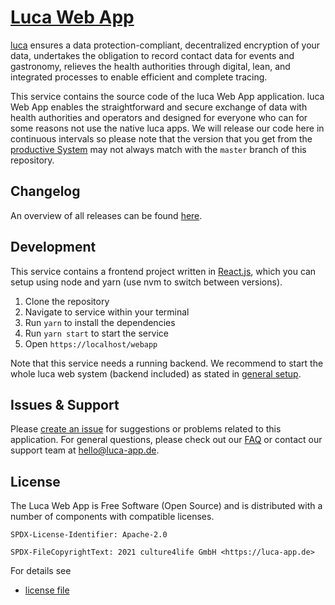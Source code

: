 # [Luca Web App](https://app.luca-app.de/webapp)

[luca](https://luca-app.de) ensures a data protection-compliant, decentralized
encryption of your data, undertakes the obligation to record contact data for
events and gastronomy, relieves the health authorities through digital, lean,
and integrated processes to enable efficient and complete tracing.

This service contains the source code of the luca Web App application. luca Web
App enables the straightforward and secure exchange of data with health
authorities and operators and designed for everyone who can for some reasons not
use the native luca apps. We will release our code here in continuous intervals
so please note that the version that you get from the
[productive System](https://app.luca-app.de) may not always match with the
`master` branch of this repository.

## Changelog

An overview of all releases can be found
[here](https://gitlab.com/lucaapp/web/-/blob/master/CHANGELOG.md).

## Development

This service contains a frontend project written in
[React.js](https://reactjs.org/), which you can setup using node and yarn (use
nvm to switch between versions).

1. Clone the repository
2. Navigate to service within your terminal
3. Run `yarn` to install the dependencies
4. Run `yarn start` to start the service
5. Open `https://localhost/webapp`

Note that this service needs a running backend. We recommend to start the whole
luca web system (backend included) as stated in
[general setup](../../README.md).

## Issues & Support

Please [create an issue](https://gitlab.com/lucaapp/web/-/issues) for
suggestions or problems related to this application. For general questions,
please check out our [FAQ](https://www.luca-app.de/faq/) or contact our support
team at [hello@luca-app.de](mailto:hello@luca-app.de).

## License

The Luca Web App is Free Software (Open Source) and is distributed with a number
of components with compatible licenses.

```
SPDX-License-Identifier: Apache-2.0

SPDX-FileCopyrightText: 2021 culture4life GmbH <https://luca-app.de>
```

For details see

- [license file](https://gitlab.com/lucaapp/web/-/blob/master/LICENSE)
